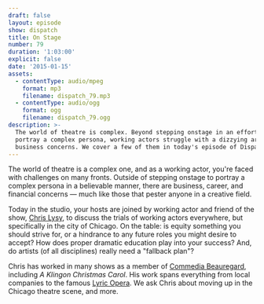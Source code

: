 ```yaml
---
draft: false
layout: episode
show: dispatch
title: On Stage
number: 79
duration: '1:03:00'
explicit: false
date: '2015-01-15'
assets:
  - contentType: audio/mpeg
    format: mp3
    filename: dispatch_79.mp3
  - contentType: audio/ogg
    format: ogg
    filename: dispatch_79.ogg
description: >-
  The world of theatre is complex. Beyond stepping onstage in an effort to
  portray a complex persona, working actors struggle with a dizzying array of
  business concerns. We cover a few of them in today's episode of Dispatch.
---
```

The world of theatre is a complex one, and as a working actor, you're faced with challenges on many fronts. Outside of stepping onstage to portray a complex persona in a believable manner, there are business, career, and financial concerns &mdash; much like those that pester anyone in a creative field.

Today in the studio, your hosts are joined by working actor and friend of the show, [Chris Lysy](http://chrislysy.com), to discuss the trials of working actors everywhere, but specifically in the city of Chicago. On the table: is equity something you should strive for, or a hindrance to any future roles you might desire to accept? How does proper dramatic education play into your success? And, do artists (of all disciplines) really need a "fallback plan"?

Chris has worked in many shows as a member of [Commedia Beauregard](http://cbtheatre.org), including *A Klingon Christmas Carol*. His work spans everything from local companies to the famous [Lyric Opera](http://www.lyricopera.org). We ask Chris about moving up in the Chicago theatre scene, and more.